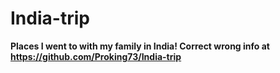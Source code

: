 # India-trip

**Places I went to with my family in India! Correct wrong info at <https://github.com/Proking73/India-trip>**
